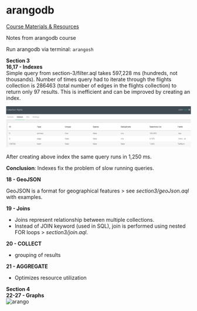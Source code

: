 # arangodb

[Course Materials & Resources](https://arangodb.com/learn/first-day/udemy/) <br>

Notes from arangodb course

Run arangodb via terminal: `arangosh`

**Section 3** <br>
**16,17 - Indexes** <br>
Simple query from section-3/filter.aql takes 597,228 ms (hundreds, not thousands). Number of times query had to iterate through the flights collection is 286463 (total number of edges in the flights collection) to return only 97 results. This is inefficient and can be improved by creating an index.

![Alt text](image.png)

After creating above index the same query runs in 1,250 ms.

**Conclusion**: Indexes fix the problem of slow running queries.

**18 - GeoJSON** <br>

GeoJSON is a format for geographical features > see *section3/geoJson.aql* with examples.

**19 - Joins** <br>

- Joins represent relationship between multiple collections.
- Instead of JOIN keyword (used in SQL), join is performed using nested FOR loops > *section3/join.aql*.

**20 - COLLECT** <br>
- grouping of results

**21 - AGGREGATE** <br>
- Optimizes resource utilization

**Section 4** <br>
**22-27 - Graphs** <br>
<img width="859" alt="arango" src="https://github.com/anajovanoviic/arangodb/assets/51513732/41e6bda7-3df8-4c78-89fc-632a725a54ad">



